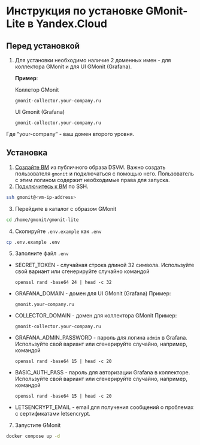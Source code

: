 # Инструкция по установке GMonit-Lite в Yandex.Cloud
## Перед установкой
1. Для установки необходимо наличие 2 доменных имен - для коллектора GMonit и для UI GMonit (Grafana).

   **Пример**:

   Коллетор GMonit
   ```
   gmonit-collector.your-company.ru
   ```
   UI Gmonit (Grafana)
   ```
   gmonit-collector.your-company.ru
   ```
Где “your-company” - ваш домен второго уровня.


## Установка
1. [Создайте ВМ](https://cloud.yandex.ru/docs/compute/operations/dsvm/quickstart) из публичного образа DSVM. Важно создать пользователя `gmonit` и подключаться с помощью него. Пользователь с этим логином содержит необходимые права для запуска.
2. [Подключитесь к ВМ](https://cloud.yandex.ru/docs/compute/operations/dsvm/quickstart#first-login) по SSH.
```sh
ssh gmonit@<vm-ip-address>
```
3. Перейдите в каталог с образом GMonit
 ```sh
 cd /home/gmonit/gmonit-lite
 ```
4. Скопируйте `.env.example` как `.env`
```sh
cp .env.example .env
```
5. Заполните файл `.env`
- SECRET_TOKEN - случайная строка длиной 32 символа. Используйте свой вариант или сгенерируйте случайно командой
   ```
   openssl rand -base64 24 | head -c 32
   ```
- GRAFANA_DOMAIN - домен для UI GMonit (Grafana)
   Пример: 
   ```
   gmonit.your-company.ru
   ```
- COLLECTOR_DOMAIN - домен для коллектора GMonit
   Пример:
   ```
   gmonit-collector.your-company.ru
   ```
- GRAFANA_ADMIN_PASSWORD - пароль для логина `admin` в Grafana. Используйте свой вариант или сгенерируйте случайно, например, командой
   ```
   openssl rand -base64 15 | head -c 20
   ```
- BASIC_AUTH_PASS - пароль для авторизации Grafana в коллекторе. Используйте свой вариант или сгенерируйте случайно, например, командой
   ```
   openssl rand -base64 15 | head -c 20
   ```
- LETSENCRYPT_EMAIL - email для получения сообщений о проблемах с сертификатами letsencrypt.
7. Запустите GMonit
```sh
docker compose up -d
```
